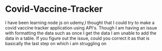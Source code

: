 # Covid-Vaccine-Tracker
I have been learning node js on udemy,I thought that I could try to make a covid vaccine tracker application using API's. Though I am having an issue with formatting the 
data such as once I get the data I am unable to add the data in a table.
If you figure out the issue, could you correct it as that is basically the last step on which i am struggling on 
